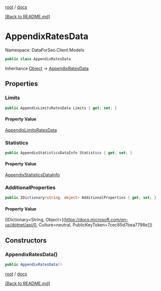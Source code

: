[root](./../ "root") / [docs](./ "docs")

[[Back to README.md]](./../README.md "[Back to README.md]")

# AppendixRatesData

Namespace: DataForSeo.Client.Models

```csharp
public class AppendixRatesData
```

Inheritance [Object](https://docs.microsoft.com/en-us/dotnet/api/Object) → [AppendixRatesData](./AppendixRatesData.md)

## Properties

### **Limits**

```csharp
public AppendixLimitsRatesData Limits { get; set; }
```

#### Property Value

[AppendixLimitsRatesData](./AppendixLimitsRatesData.md)<br>

### **Statistics**

```csharp
public AppendixStatisticsDataInfo Statistics { get; set; }
```

#### Property Value

[AppendixStatisticsDataInfo](./AppendixStatisticsDataInfo.md)<br>

### **AdditionalProperties**

```csharp
public IDictionary<string, object> AdditionalProperties { get; set; }
```

#### Property Value

[IDictionary&lt;String, Object&gt;](https://docs.microsoft.com/en-us/dotnet/api/0, Culture=neutral, PublicKeyToken=7cec85d7bea7798e]])<br>

## Constructors

### **AppendixRatesData()**

```csharp
public AppendixRatesData()
```

[root](./../ "root") / [docs](./ "docs")

[[Back to README.md]](./../README.md "[Back to README.md]")